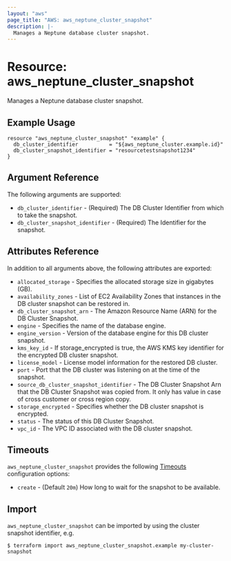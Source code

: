```yaml
---
layout: "aws"
page_title: "AWS: aws_neptune_cluster_snapshot"
description: |-
  Manages a Neptune database cluster snapshot.
---
```


# Resource: aws_neptune_cluster_snapshot

Manages a Neptune database cluster snapshot.

## Example Usage

```hcl
resource "aws_neptune_cluster_snapshot" "example" {
  db_cluster_identifier          = "${aws_neptune_cluster.example.id}"
  db_cluster_snapshot_identifier = "resourcetestsnapshot1234"
}
```

## Argument Reference

The following arguments are supported:

* `db_cluster_identifier` - (Required) The DB Cluster Identifier from which to take the snapshot.
* `db_cluster_snapshot_identifier` - (Required) The Identifier for the snapshot.

## Attributes Reference

In addition to all arguments above, the following attributes are exported:

* `allocated_storage` - Specifies the allocated storage size in gigabytes (GB).
* `availability_zones` - List of EC2 Availability Zones that instances in the DB cluster snapshot can be restored in.
* `db_cluster_snapshot_arn` - The Amazon Resource Name (ARN) for the DB Cluster Snapshot.
* `engine` - Specifies the name of the database engine.
* `engine_version` - Version of the database engine for this DB cluster snapshot.
* `kms_key_id` - If storage_encrypted is true, the AWS KMS key identifier for the encrypted DB cluster snapshot.
* `license_model` - License model information for the restored DB cluster.
* `port` - Port that the DB cluster was listening on at the time of the snapshot.
* `source_db_cluster_snapshot_identifier` - The DB Cluster Snapshot Arn that the DB Cluster Snapshot was copied from. It only has value in case of cross customer or cross region copy.
* `storage_encrypted` - Specifies whether the DB cluster snapshot is encrypted.
* `status` - The status of this DB Cluster Snapshot.
* `vpc_id` - The VPC ID associated with the DB cluster snapshot.

## Timeouts

`aws_neptune_cluster_snapshot` provides the following [Timeouts](/docs/configuration/resources.html#timeouts) configuration options:

* `create` - (Default `20m`) How long to wait for the snapshot to be available.

## Import

`aws_neptune_cluster_snapshot` can be imported by using the cluster snapshot identifier, e.g.

```
$ terraform import aws_neptune_cluster_snapshot.example my-cluster-snapshot
```
